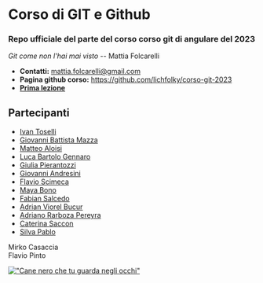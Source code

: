 # Corso di GIT e Github

### Repo ufficiale del parte del corso corso git di angulare del 2023    

*Git come non l'hai mai visto* -- Mattia Folcarelli


* **Contatti:** mattia.folcarelli@gmail.com  
* **Pagina github corso:** https://github.com/lichfolky/corso-git-2023  
* [**Prima lezione**](2023-03-22.md)


## Partecipanti

- [Ivan Toselli]( https://github.com/Ivztoz8	)
- [Giovanni Battista Mazza](https://github.com/giovannimazza)	
- [Matteo Aloisi](	https://github.com/AloisiMatteo	)
- [Luca Bartolo Gennaro](  https://github.com/luca-gennaro)	
- [Giulia Pierantozzi]( https://github.com/giuliapi95)	
- [Giovanni Andresini]( https://github.com/AndresiniGiovanni) 
- [Flavio Scimeca]( https://github.com/FlavioScimeca)	
- [Maya Bono]( https://github.com/MayaSelena773	)
- [Fabian Salcedo]( https://github.com/FabianSalcedo3)	
- [Adrian Viorel Bucur](  https://github.com/rebooted943)	
- [Adriano Rarboza Pereyra]( https://github.com/adrianobarboza31)
- [Caterina Saccon]( https://github.com/kiakkierina	)
- [Silva Pablo](https://github.com/Pablo-Silva-imlav)

Mirko Casaccia  
Flavio Pinto  

[!["Cane nero che tu guarda negli occhi"](https://picsum.photos/id/237/200/300 "Cliccami!")](https://www.google.com)

